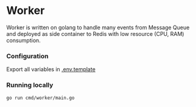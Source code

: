 # Worker

Worker is written on golang to handle many events from Message Queue and deployed as side container to Redis
with low resource (CPU, RAM) consumption.


### Configuration

Export all variables in [.env.template](.env.template)

### Running locally

```bash
go run cmd/worker/main.go
```